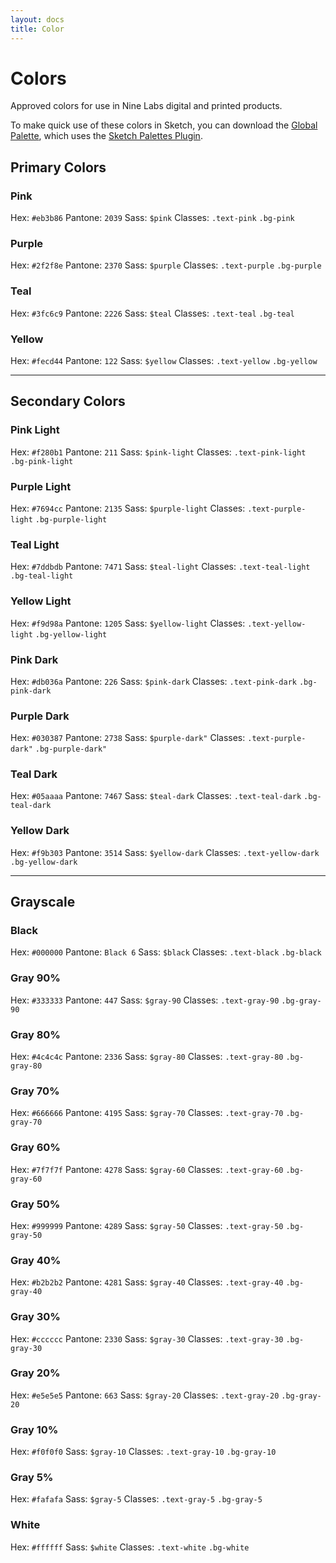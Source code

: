 ```yaml
---
layout: docs
title: Color
---
```


# Colors

Approved colors for use in Nine Labs digital and printed products.

To make quick use of these colors in Sketch, you can download the [Global Palette](/assets/Nine-Labs-Brand-Colors.sketchpalette), which uses the [Sketch Palettes Plugin](https://github.com/andrewfiorillo/sketch-palettes).

## Primary Colors

### Pink
Hex: `#eb3b86` Pantone: `2039` Sass: `$pink` Classes: `.text-pink` `.bg-pink`
<div class="color-demo bg-pink"></div>

### Purple
Hex: `#2f2f8e` Pantone: `2370` Sass: `$purple` Classes: `.text-purple` `.bg-purple`
<div class="color-demo bg-purple"></div>

### Teal
Hex: `#3fc6c9` Pantone: `2226` Sass: `$teal` Classes: `.text-teal` `.bg-teal`
<div class="color-demo bg-teal"></div>

### Yellow
Hex: `#fecd44` Pantone: `122` Sass: `$yellow` Classes: `.text-yellow` `.bg-yellow`
<div class="color-demo bg-yellow"></div>

----

## Secondary Colors

### Pink Light
Hex: `#f280b1` Pantone: `211` Sass: `$pink-light` Classes: `.text-pink-light` `.bg-pink-light`
<div class="color-demo bg-pink-light"></div>

### Purple Light
Hex: `#7694cc` Pantone: `2135` Sass: `$purple-light` Classes: `.text-purple-light` `.bg-purple-light`
<div class="color-demo bg-purple-light"></div>

### Teal Light
Hex: `#7ddbdb` Pantone: `7471` Sass: `$teal-light` Classes: `.text-teal-light` `.bg-teal-light`
<div class="color-demo bg-teal-light"></div>

### Yellow Light
Hex: `#f9d98a` Pantone: `1205` Sass: `$yellow-light` Classes: `.text-yellow-light` `.bg-yellow-light`
<div class="color-demo bg-yellow-light"></div>

### Pink Dark
Hex: `#db036a` Pantone: `226` Sass: `$pink-dark` Classes: `.text-pink-dark` `.bg-pink-dark`
<div class="color-demo bg-pink-dark"></div>

### Purple Dark
Hex: `#030387` Pantone: `2738` Sass: `$purple-dark"` Classes: `.text-purple-dark"` `.bg-purple-dark"`
<div class="color-demo bg-purple-dark"></div>

### Teal Dark
Hex: `#05aaaa` Pantone: `7467` Sass: `$teal-dark` Classes: `.text-teal-dark` `.bg-teal-dark`
<div class="color-demo bg-teal-dark"></div>

### Yellow Dark
Hex: `#f9b303` Pantone: `3514` Sass: `$yellow-dark` Classes: `.text-yellow-dark` `.bg-yellow-dark`
<div class="color-demo bg-yellow-dark"></div>

----

## Grayscale

### Black
Hex: `#000000` Pantone: `Black 6` Sass: `$black` Classes: `.text-black` `.bg-black`
<div class="color-demo bg-black"></div>

### Gray 90%
Hex: `#333333` Pantone: `447` Sass: `$gray-90` Classes: `.text-gray-90` `.bg-gray-90`
<div class="color-demo bg-gray-90"></div>

### Gray 80%
Hex: `#4c4c4c` Pantone: `2336` Sass: `$gray-80` Classes: `.text-gray-80` `.bg-gray-80`
<div class="color-demo bg-gray-80"></div>

### Gray 70%
Hex: `#666666` Pantone: `4195` Sass: `$gray-70` Classes: `.text-gray-70` `.bg-gray-70`
<div class="color-demo bg-gray-70"></div>

### Gray 60%
Hex: `#7f7f7f` Pantone: `4278` Sass: `$gray-60` Classes: `.text-gray-60` `.bg-gray-60`
<div class="color-demo bg-gray-60"></div>

### Gray 50%
Hex: `#999999` Pantone: `4289` Sass: `$gray-50` Classes: `.text-gray-50` `.bg-gray-50`
<div class="color-demo bg-gray-50"></div>

### Gray 40%
Hex: `#b2b2b2` Pantone: `4281` Sass: `$gray-40` Classes: `.text-gray-40` `.bg-gray-40`
<div class="color-demo bg-gray-40"></div>

### Gray 30%
Hex: `#cccccc` Pantone: `2330` Sass: `$gray-30` Classes: `.text-gray-30` `.bg-gray-30`
<div class="color-demo bg-gray-30"></div>

### Gray 20%
Hex: `#e5e5e5` Pantone: `663` Sass: `$gray-20` Classes: `.text-gray-20` `.bg-gray-20`
<div class="color-demo bg-gray-20"></div>

### Gray 10%
Hex: `#f0f0f0` Sass: `$gray-10` Classes: `.text-gray-10` `.bg-gray-10`
<div class="color-demo bg-gray-10"></div>

### Gray 5%
Hex: `#fafafa` Sass: `$gray-5` Classes: `.text-gray-5` `.bg-gray-5`
<div class="color-demo bg-gray-5"></div>

### White
Hex: `#ffffff` Sass: `$white` Classes: `.text-white` `.bg-white`
<div class="color-demo bg-white"></div>
